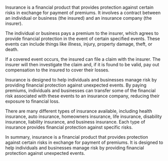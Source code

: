 
Insurance is a financial product that provides protection against certain risks in exchange for payment of premiums. It involves a contract between an individual or business (the insured) and an insurance company (the insurer).

The individual or business pays a premium to the insurer, which agrees to provide financial protection in the event of certain specified events. These events can include things like illness, injury, property damage, theft, or death.

If a covered event occurs, the insured can file a claim with the insurer. The insurer will then investigate the claim and, if it is found to be valid, pay out compensation to the insured to cover their losses.

Insurance is designed to help individuals and businesses manage risk by providing financial protection against unexpected events. By paying premiums, individuals and businesses can transfer some of the financial risk associated with these events to an insurance company, reducing their exposure to financial loss.

There are many different types of insurance available, including health insurance, auto insurance, homeowners insurance, life insurance, disability insurance, liability insurance, and business insurance. Each type of insurance provides financial protection against specific risks.

In summary, insurance is a financial product that provides protection against certain risks in exchange for payment of premiums. It is designed to help individuals and businesses manage risk by providing financial protection against unexpected events.
